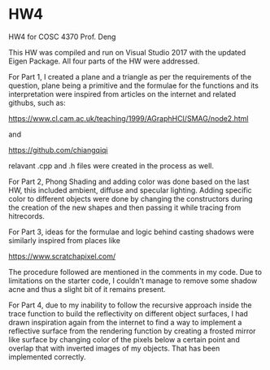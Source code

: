 # HW4
HW4 for COSC 4370 Prof. Deng

This HW was compiled and run on Visual Studio 2017 with the updated Eigen Package. All four parts of the HW were addressed.

For Part 1, I created a plane and a triangle as per the requirements of the question, plane being a primitive and the formulae for the functions and its interpretation were inspired from articles on the internet and related githubs, such as:

https://www.cl.cam.ac.uk/teaching/1999/AGraphHCI/SMAG/node2.html

and

https://github.com/chiangqiqi

relavant .cpp and .h files were created in the process as well.

For Part 2, Phong Shading and adding color was done based on the last HW, this included ambient, diffuse and specular lighting. Adding specific color to different objects were done by changing the constructors during the creation of the new shapes and then passing it while tracing from hitrecords. 

For Part 3, ideas for the formulae and logic behind casting shadows were similarly inspired from places like 

https://www.scratchapixel.com/

The procedure followed are mentioned in the comments in my code. Due to limitations on the starter code, I couldn't manage to remove some shadow acne and thus a slight bit of it remains present. 

For Part 4, due to my inability to follow the recursive approach inside the trace function to build the reflectivity on different object surfaces, I had drawn inspiration again from the internet to find a way to implement a reflective surface from the rendering function by creating a frosted mirror like surface by changing color of the pixels below a certain point and overlap that with inverted images of my objects. That has been implemented correctly.


